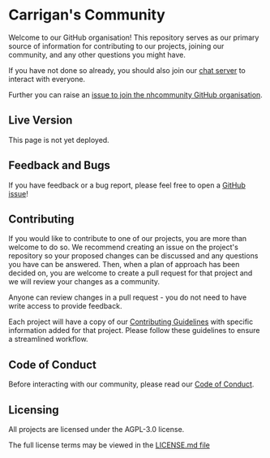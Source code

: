 # Carrigan's Community

Welcome to our GitHub organisation! This repository serves as our primary source of information for contributing to our projects, joining our community, and any other questions you might have.

If you have not done so already, you should also join our [chat server](http://chat.nhcarrigan.com) to interact with everyone.

Further you can raise an [issue to join the nhcommunity GitHub organisation](https://github.com/nhcommunity/community/issues/new?assignees=nhcarrigan&labels=%F0%9F%9A%A6+status%3A+awaiting+triage&template=join_org.yml&title=%5BORG%5D+Invite+me+to+the+organization).

## Live Version

This page is not yet deployed.

<!--This page is currently deployed. [View the live website.]()-->

## Feedback and Bugs

If you have feedback or a bug report, please feel free to open a [GitHub issue](https://github.com/nhcommunity/community/issues/new/choose)!

## Contributing

If you would like to contribute to one of our projects, you are more than welcome to do so. We recommend creating an issue on the project's repository so your proposed changes can be discussed and any questions you have can be answered. Then, when a plan of approach has been decided on, you are welcome to create a pull request for that project and we will review your changes as a community.

Anyone can review changes in a pull request - you do not need to have write access to provide feedback.

Each project will have a copy of our [Contributing Guidelines](CONTRIBUTING.md) with specific information added for that project. Please follow these guidelines to ensure a streamlined workflow.

## Code of Conduct

Before interacting with our community, please read our [Code of Conduct](CODE_OF_CONDUCT.md).

## Licensing

All projects are licensed under the AGPL-3.0 license.

The full license terms may be viewed in the [LICENSE.md file](./LICENSE.md)
